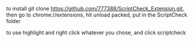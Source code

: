 to install git clone https://github.com/777388/ScriptCheck_Extension.git, then go to chrome://extensions, hit unload packed, put in the ScriptCheck folder

to use highlight and right click whatever you chose, and click scriptcheck
